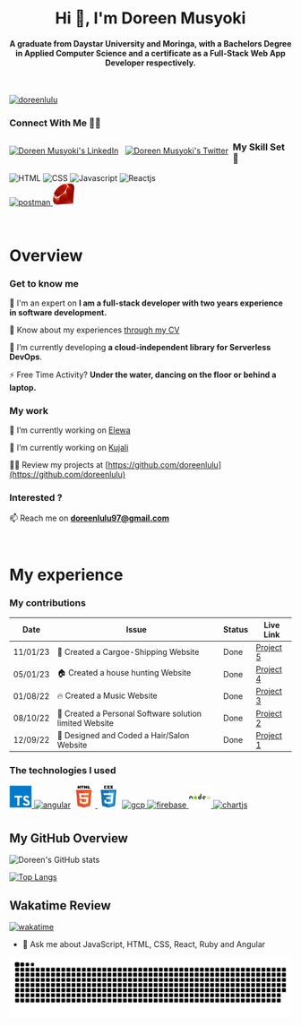 <!-- 
  Welcome to iTalanta Open Source!
  This repository will act as your home repo for the iTalanta/Moringa open source intern/externship.

  Please fork and update this portfolio page to fit your profile.
-->

<!-- 
  -- SECTION: INTRODUCTION
  -- 
  -->

<h1 align="center">Hi 👋, I'm Doreen Musyoki</h1>
<!-- TODO: Replace with your intro text -->
<!-- Example: Just graduated from Moringa, readyc  to start my first internship experience! -->
<h4 align="center">A graduate from Daystar University and Moringa, with a Bachelors Degree in Applied Computer Science and a certificate as a Full-Stack Web App Developer respectively.</h4>

<br/>

<p align="left"> <a href="https://github.com/doreenlulu?achievement=pull-shark&tab=achievements"><img src="https://github-profile-trophy.vercel.app/?username=doreenlulu" alt="doreenlulu" /></a> </p>

<!-- SOCIALS. TODO: SWAP OUT YOUR URL AND NAME. -->
### Connect With Me 🤝🤝
<p align="left" style="float: left;"> 
  <!-- LinkedIn -->
  <a href="https://www.linkedin.com/in/doreen-lulu-6b4697193/" target="blank"><img src="https://img.shields.io/badge/LinkedIn-0077B5?style=for-the-badge&logo=linkedin&logoColor=white" alt="Doreen Musyoki's LinkedIn" /></a> 
  <span>&nbsp;</span>
  <!-- Twitter -->
  <a href="https://twitter.com/lulu_doreen" target="blank"><img src="https://img.shields.io/badge/Twitter-1DA1F2?style=for-the-badge&logo=twitter&logoColor=white" alt="Doreen Musyoki's Twitter" /></a> 
  <span>&nbsp;</span>

  ### My Skill Set :rocket:
![HTML](https://img.shields.io/badge/html5-%3776AB.svg?style=for-the-badge&logo=html5&logoColor=white&color=E34F26)
![CSS](https://img.shields.io/badge/css3-%1572B6.svg?style=for-the-badge&logo=css3&logoColor=white&color=1572B6)
![Javascript](https://img.shields.io/badge/javscript-%F7DF1E.svg?style=for-the-badge&logo=javascript&logoColor=black&color=F7DF1E)
![Reactjs](https://img.shields.io/badge/react-%7396.svg?style=for-the-badge&logo=react&color=FF2D20)\
<a href="https://postman.com" target="_blank" rel="noreferrer"> <img src="https://www.vectorlogo.zone/logos/getpostman/getpostman-icon.svg" alt="postman" width="40" height="40"/> </a>
<a href="https://www.ruby-lang.org/en/" target="_blank" rel="noreferrer"> <img src="https://raw.githubusercontent.com/devicons/devicon/master/icons/ruby/ruby-original.svg" alt="ruby" width="40" height="40"/> </a>


</p>

<br/>


<!-- 
  -- SECTION: OVERVIEW
  -- 
  -->

<h1>Overview</h1>

### Get to know me

💬 I'm an expert on **I am a full-stack developer with two years experience in software development.**

📄 Know about my experiences [through my CV](Doreen's%20Curriculum%20Vitae.docx)

🌱 I’m currently developing **a cloud-independent library for Serverless DevOps**.

⚡ Free Time Activity? **Under the water, dancing on the floor or behind a laptop.**

### My work

🔭 I’m currently working on [Elewa](https://github.com/italanta/elewa)
<!-- OR -->
🔭 I’m currently working on [Kujali](https://github.com/italanta/kujali)

👨‍💻 Review my projects at [https://github.com/doreenlulu](https://github.com/doreenlulu)

### Interested ?

📫 Reach me on **doreenlulu97@gmail.com**

<br />

<!-- 
  -- SECTION: MY EXPERIENCE
  -- 
  -->
  <h1>My experience</h1>
  
### My contributions

| Date     	| Issue 	| Status 	| Live Link 	|
|----------	|-------	|--------	|------	|
| 11/01/23 	| 🚚 Created a Cargoe-Shipping Website | Done | [Project 5](http://35.172.230.181:8000) |
| 05/01/23 	| 🏠 Created a house hunting Website | Done | [Project 4](http://35.172.230.181:8000) |
| 01/08/22 	| 🔥 Created a Music Website | Done | [Project 3](https://limce-freedom.netlify.app) |
| 08/10/22 	| 🎨 Created a Personal Software solution limited Website | Done | [Project 2](https://sunny-parfait-65ea65.netlify.app) |
| 12/09/22 	| 💄 Designed and Coded a Hair/Salon Website | Done | [Project 1](https://doreenlulu.github.io/hair-refinery-salon/) |



### The technologies I used

<p style="margin-top:10px"> <a href="https://www.typescriptlang.org/" target="_blank" rel="noreferrer"> <img src="https://raw.githubusercontent.com/devicons/devicon/master/icons/typescript/typescript-original.svg" alt="typescript" width="40" height="40"/> </a><a href="https://angular.io" target="_blank" rel="noreferrer"> <img src="https://angular.io/assets/images/logos/angular/angular.svg" alt="angular" width="40" height="40"/></a> <a href="https://www.w3.org/html/" target="_blank" rel="noreferrer"> <img src="https://raw.githubusercontent.com/devicons/devicon/master/icons/html5/html5-original-wordmark.svg" alt="html5" width="40" height="40"/> </a>  <a href="https://www.w3schools.com/css/" target="_blank" rel="noreferrer"> <img src="https://raw.githubusercontent.com/devicons/devicon/master/icons/css3/css3-original-wordmark.svg" alt="css3" width="40" height="40"/></a>  <a href="https://cloud.google.com" target="_blank" rel="noreferrer"> <img src="https://www.vectorlogo.zone/logos/google_cloud/google_cloud-icon.svg" alt="gcp" width="40" height="40"/> </a>  <a href="https://firebase.google.com/" target="_blank" rel="noreferrer"> <img src="https://www.vectorlogo.zone/logos/firebase/firebase-icon.svg" alt="firebase" width="40" height="40"/></a><a href="https://nodejs.org" target="_blank" rel="noreferrer"> <img src="https://raw.githubusercontent.com/devicons/devicon/master/icons/nodejs/nodejs-original-wordmark.svg" alt="nodejs" width="40" height="40"/> </a> <a href="https://www.chartjs.org" target="_blank" rel="noreferrer"> <img src="https://www.chartjs.org/media/logo-title.svg" alt="chartjs" width="40" height="40"/></a> </p>

<!-- END: EXPERIENCE I -->

<!-- Section: GITHUB OVERVIEW -->
#

<h2 align="left">My GitHub Overview</h2>

![Doreen's GitHub stats](https://github-readme-stats.vercel.app/api?username=doreenlulu&hide=issues&theme=tokyonight)
<!-- ![Doreen's GitHub stats](https://github-readme-stats.vercel.app/api?username=doreenlulu&show_icons=true&theme=tokyonight) -->
[![Top Langs](https://github-readme-stats.vercel.app/api/top-langs/?username=doreenlulu&layout=compact)](https://github.com/doreenlulu/github-readme-stats)

## Wakatime Review
[![wakatime](https://wakatime.com/badge/user/b9dd78f7-1a08-4d65-8481-49bbad6a40a0.svg)](https://wakatime.com/@b9dd78f7-1a08-4d65-8481-49bbad6a40a0)
- 💬 Ask me about JavaScript, HTML, CSS, React, Ruby and Angular

![Snake animation](https://github.com/doreenlulu/doreenlulu/blob/snake/github-contribution-grid-snake.svg)
<!-- END -->
